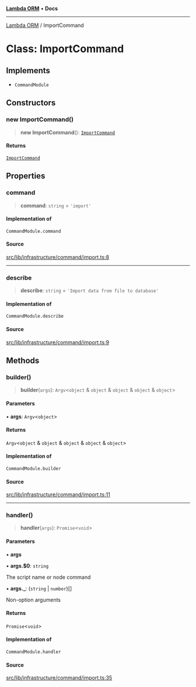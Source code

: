 [**Lambda ORM**](../README.md) • **Docs**

***

[Lambda ORM](../README.md) / ImportCommand

# Class: ImportCommand

## Implements

- `CommandModule`

## Constructors

### new ImportCommand()

> **new ImportCommand**(): [`ImportCommand`](ImportCommand.md)

#### Returns

[`ImportCommand`](ImportCommand.md)

## Properties

### command

> **command**: `string` = `'import'`

#### Implementation of

`CommandModule.command`

#### Source

[src/lib/infrastructure/command/import.ts:8](https://github.com/lambda-orm/lambdaorm-cli/blob/21cb7f501d995d5bcd76a7c59d5aabecb965f61a/src/lib/infrastructure/command/import.ts#L8)

***

### describe

> **describe**: `string` = `'Import data from file to database'`

#### Implementation of

`CommandModule.describe`

#### Source

[src/lib/infrastructure/command/import.ts:9](https://github.com/lambda-orm/lambdaorm-cli/blob/21cb7f501d995d5bcd76a7c59d5aabecb965f61a/src/lib/infrastructure/command/import.ts#L9)

## Methods

### builder()

> **builder**(`args`): `Argv`\<`object` & `object` & `object` & `object` & `object`\>

#### Parameters

• **args**: `Argv`\<`object`\>

#### Returns

`Argv`\<`object` & `object` & `object` & `object` & `object`\>

#### Implementation of

`CommandModule.builder`

#### Source

[src/lib/infrastructure/command/import.ts:11](https://github.com/lambda-orm/lambdaorm-cli/blob/21cb7f501d995d5bcd76a7c59d5aabecb965f61a/src/lib/infrastructure/command/import.ts#L11)

***

### handler()

> **handler**(`args`): `Promise`\<`void`\>

#### Parameters

• **args**

• **args.$0**: `string`

The script name or node command

• **args.\_**: (`string` \| `number`)[]

Non-option arguments

#### Returns

`Promise`\<`void`\>

#### Implementation of

`CommandModule.handler`

#### Source

[src/lib/infrastructure/command/import.ts:35](https://github.com/lambda-orm/lambdaorm-cli/blob/21cb7f501d995d5bcd76a7c59d5aabecb965f61a/src/lib/infrastructure/command/import.ts#L35)
